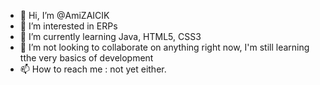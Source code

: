 - 👋 Hi, I’m @AmiZAICIK
- 👀 I’m interested in ERPs
- 🌱 I’m currently learning Java, HTML5, CSS3
- 💞️ I’m not looking to collaborate on anything right now, I'm still learning tthe very basics of development
- 📫 How to reach me : not yet either.

<!---
AmiZAICIK/AmiZAICIK is a ✨ special ✨ repository because its `README.md` (this file) appears on your GitHub profile.
You can click the Preview link to take a look at your changes.
--->
